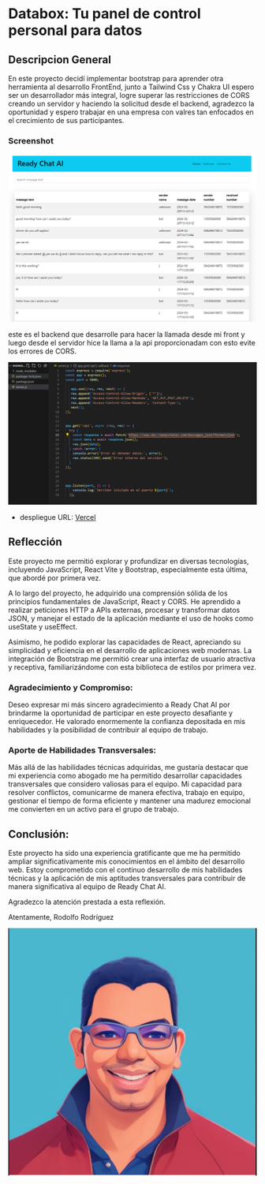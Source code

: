 #  Databox: Tu panel de control personal para datos

## Descripcion General
En este proyecto decidí implementar bootstrap para aprender otra herramienta al desarrollo FrontEnd, junto a Tailwind Css y Chakra UI espero ser un desarrollador más integral, logre superar las restricciones de CORS creando un servidor y haciendo la solicitud desde el backend, agradezco la oportunidad y espero trabajar en una empresa con valres tan enfocados en el crecimiento de sus participantes.

### Screenshot

![ForntEnd](./src/image/show_api.png)

este es el backend que desarrolle para hacer la llamada desde mi front y luego desde el servidor hice la llama a la api proporcionadam con esto evite los errores de CORS.

![BackEnd](./src/image/servidor.png)


- despliegue URL: [Vercel](https://show-data-gamma.vercel.app/)

## Reflección

Este proyecto me permitió explorar y profundizar en diversas tecnologías, incluyendo JavaScript, React Vite y Bootstrap, especialmente esta última, que abordé por primera vez.

A lo largo del proyecto, he adquirido una comprensión sólida de los principios fundamentales de JavaScript,  React y CORS. He aprendido a realizar peticiones HTTP a APIs externas, procesar y transformar datos JSON, y manejar el estado de la aplicación mediante el uso de hooks como useState y useEffect.

Asimismo, he podido explorar las capacidades de React, apreciando su simplicidad y eficiencia en el desarrollo de aplicaciones web modernas. La integración de Bootstrap me permitió crear una interfaz de usuario atractiva y receptiva, familiarizándome con esta biblioteca de estilos por primera vez.

### Agradecimiento y Compromiso:

Deseo expresar mi más sincero agradecimiento a Ready Chat AI por brindarme la oportunidad de participar en este proyecto desafiante y enriquecedor. He valorado enormemente la confianza depositada en mis habilidades y la posibilidad de contribuir al equipo de trabajo.

### Aporte de Habilidades Transversales:

Más allá de las habilidades técnicas adquiridas, me gustaría destacar que mi experiencia como abogado me ha permitido desarrollar capacidades transversales que considero valiosas para el equipo. Mi capacidad para resolver conflictos, comunicarme de manera efectiva, trabajo en equipo, gestionar el tiempo de forma eficiente y mantener una madurez emocional me convierten en un activo para el grupo de trabajo.

## Conclusión:

Este proyecto ha sido una experiencia gratificante que me ha permitido ampliar significativamente mis conocimientos en el ámbito del desarrollo web. Estoy comprometido con el continuo desarrollo de mis habilidades técnicas y la aplicación de mis aptitudes transversales para contribuir de manera significativa al equipo de Ready Chat AI.

Agradezco la atención prestada a esta reflexión.

Atentamente, Rodolfo Rodríguez

![ForntEnd](./src/image/RodCodeAvatar.png)




